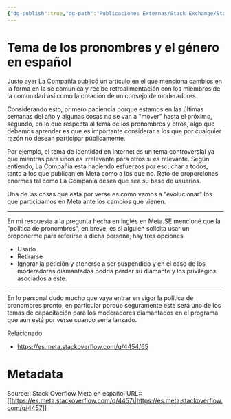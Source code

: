 ```yaml
---
{"dg-publish":true,"dg-path":"Publicaciones Externas/Stack Exchange/Stack Overflow en español/Stack Overflow en español Meta/es.meta.stackoverflow.com-4457.md","permalink":"/publicaciones-externas/stack-exchange/stack-overflow-en-espanol/stack-overflow-en-espanol-meta/es-meta-stackoverflow-com-4457/","title":"Tema de los pronombres y el género en español","hide":true,"noteIcon":"\"0\"","created":"2024-04-03T12:49:10.681-06:00","updated":"2024-04-05T16:44:04.429-06:00"}
---
```


# Tema de los pronombres y el género en español

Justo ayer La Compañía publicó un artículo en el que menciona cambios en la forma en la se comunica y recibe retroalimentación con los miembros de la comunidad así como la creación de un consejo de moderadores.

Considerando esto, primero paciencia porque estamos en las últimas semanas del año y algunas cosas no se van a "mover" hasta el próximo, segundo, en lo que respecta al tema de los pronombres y otros, algo que debemos aprender es que es importante considerar a los que por cualquier razón no desean participar públicamente.

Por ejemplo, el tema de identidad en Internet es un tema controversial ya que mientras para unos es irrelevante para otros sí es relevante. Según entiendo, La Compañía esta haciendo esfuerzos por escuchar a todos, tanto a los que publican en Meta como a los que no. Reto de proporciones enormes tal como La Compañía desea que sea su base de usuarios.

Una de las cosas que está por verse es como vamos a "evolucionar" los que participamos en Meta ante los cambios que vienen.

<hr>

En mi respuesta a la pregunta hecha en inglés en Meta.SE mencioné que la "política de pronombres", en breve, es si alguien solicita usar un proponerme para referirse a dicha persona, hay tres opciones

- Usarlo
- Retirarse
- Ignorar la petición y atenerse a ser suspendido y en el caso de los moderadores diamantados podría perder su diamante y los privilegios asociados a este.


<hr>

En lo personal dudo mucho que vaya entrar en vigor la política de pronombres pronto, en particular porque seguramente este será uno de los temas de capacitación para los moderadores diamantados en el programa que aún está por verse cuando sería lanzado.

Relacionado

- https://es.meta.stackoverflow.com/q/4454/65

# Metadata
Source:: Stack Overflow Meta en español
URL:: [[https://es.meta.stackoverflow.com/q/4457\|https://es.meta.stackoverflow.com/q/4457]]

